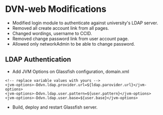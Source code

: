 # DVN-web Modifications

* Modified login module to authenticate against university's LDAP server.
* Removed all create account link from all pages.
* Changed wordings, username to CCID.
* Removed change password link from user account page.
* Allowed only networkAdmin to be able to change password.

## LDAP Authentication

* Add JVM Options on Glassfish configuration, domain.xml
```
<!-- replace variable values with yours -->
<jvm-options>-Ddvn.ldap.provider.url=${ldap.parovider.url}</jvm-options>
<jvm-options>-Ddvn.ldap.user.pattern=${user.pattern}</jvm-options>
<jvm-options>-Ddvn.ldap.user.base=${user.base}</jvm-options>
```
* Build, deploy and restart Glassfish server.
	
	